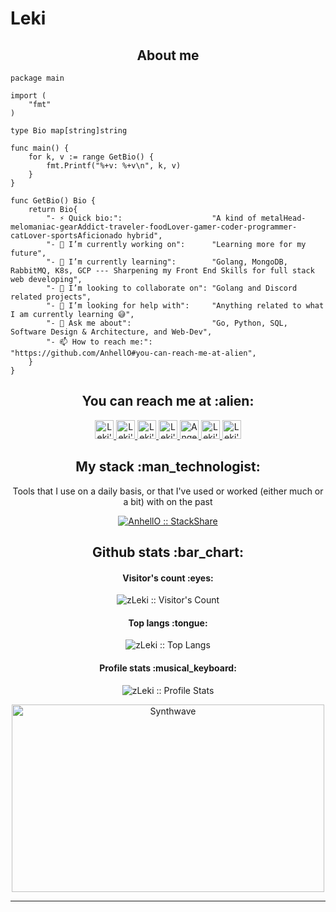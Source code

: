 # Leki

<h2 align="center">About me</h2>

```golang
package main

import (
	"fmt"
)

type Bio map[string]string

func main() {
	for k, v := range GetBio() {
		fmt.Printf("%+v: %+v\n", k, v)
	}
}

func GetBio() Bio {
	return Bio{
		"- ⚡ Quick bio:":                    "A kind of metalHead-melomaniac-gearAddict-traveler-foodLover-gamer-coder-programmer-catLover-sportsAficionado hybrid",
		"- 🔭 I’m currently working on":      "Learning more for my future",
		"- 🌱 I’m currently learning":        "Golang, MongoDB, RabbitMQ, K8s, GCP --- Sharpening my Front End Skills for full stack web developing",
		"- 👯 I’m looking to collaborate on": "Golang and Discord related projects",
		"- 🤔 I’m looking for help with":     "Anything related to what I am currently learning 😅",
		"- 💬 Ask me about":                  "Go, Python, SQL, Software Design & Architecture, and Web-Dev",
		"- 📫 How to reach me:":              "https://github.com/AnhellO#you-can-reach-me-at-alien",
	}
}
```

<h2 align="center">You can reach me at :alien:</h2>

<p align="center">
  <a href="https://dev.to/anhello">
    <img src="https://d2fltix0v2e0sb.cloudfront.net/dev-badge.svg" alt="Leki's dev profile" height="30" width="30">
  </a>


  <a href="https://stackoverflow.com/users/14410859/xleki?tab=profile">
    <img src="https://www.vectorlogo.zone/logos/stackoverflow/stackoverflow-icon.svg" alt="Leki's Stack Overflow Profile" height="30" width="30">
  </a>

  <a href="https://meta.stackexchange.com/users/1174466/xleki?tab=profile">
    <img src="https://www.vectorlogo.zone/logos/stackexchange/stackexchange-icon.svg" alt="Leki's Stack Exchange Profile" height="30" width="30">
  </a>

  <a href="https://stackshare.io/zleki">
    <img src="https://cdn.worldvectorlogo.com/logos/stackshare.svg" alt="Leki's StackShare Profile" height="30" width="30">
  </a>
  
  <a href="https://gitlab.com/zLeki">
    <img src="https://www.vectorlogo.zone/logos/gitlab/gitlab-icon.svg" alt="Angel Santiago Jaime Zavala's GitLab Profile" height="30" width="30">
  </a>
  
  <a href="https://medium.com/@benhatesdat">
    <img src="https://www.vectorlogo.zone/logos/medium/medium-tile.svg" alt="Leki's Medium Profile" height="30" width="30">
  </a>
  
  <a href="https://www.youtube.com/channel/UC0oBLks6WWr0mFZHPB_yR0Q">
    <img src="https://www.vectorlogo.zone/logos/youtube/youtube-icon.svg" alt="Leki's YouTube Channel" height="30" width="30">
  </a>
</p>

<h2 align="center">My stack :man_technologist:</h2>

<p align="center">Tools that I use on a daily basis, or that I've used or worked (either much or a bit) with on the past</p>
<p align="center">
  <a href="https://stackshare.io/zleki/my-stack">
    <img src="http://img.shields.io/badge/tech-stack-0690fa.svg?style=flat" alt="AnhellO :: StackShare" />
  </a>
</p>

<h2 align="center">Github stats :bar_chart:</h2>

<h4 align="center">Visitor's count :eyes:</h4>

<p align="center"><img src="https://profile-counter.glitch.me/{zLeki}/count.svg" alt="zLeki :: Visitor's Count" /></p>

<h4 align="center">Top langs :tongue:</h4>

<p align="center"><img src="https://github-readme-stats.vercel.app/api/top-langs/?username=zLeki&langs_count=10&theme=tokyonight&layout=compact" alt="zLeki :: Top Langs" /></p>

<h4 align="center">Profile stats :musical_keyboard:</h4>

<p align="center"><img src="https://github-readme-stats.vercel.app/api?username=zLeki&show_icons=true&theme=synthwave" alt="zLeki :: Profile Stats" /></p>

<p align="center"><img src="https://thumbs.gfycat.com/GoodnaturedFondGaur-size_restricted.gif" alt="Synthwave" height="300" width="500"></p>


---
